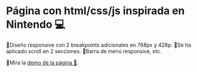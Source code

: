 # Página con html/css/js inspirada en Nintendo 💻


💙Diseño responsive con 2 breakpoints adicionales en 768px y 428p.
💙Se ha aplicado scroll en 2 secciones.
💙Barra de menú responsive, etc.

🧡Mira la [demo de la página 👀](https://raulsr92.github.io/evaluacion2-ISIL-Nintendo_inspiration/).
